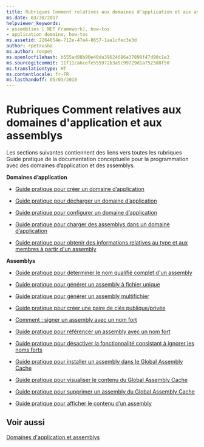 ```yaml
---
title: Rubriques Comment relatives aux domaines d'application et aux assemblys
ms.date: 03/30/2017
helpviewer_keywords:
- assemblies [.NET Framework], how-tos
- application domains, how-tos
ms.assetid: 2264054e-712e-47e4-8657-1aa1cfec3e3d
author: rpetrusha
ms.author: ronpet
ms.openlocfilehash: b555ad88b90e48da39624686a37898f47d90c1e3
ms.sourcegitcommit: 11f11ca6cefe555972b3a5c99729d1a7523d8f50
ms.translationtype: HT
ms.contentlocale: fr-FR
ms.lasthandoff: 05/03/2018
---
```

# <a name="application-domains-and-assemblies-how-to-topics"></a>Rubriques Comment relatives aux domaines d'application et aux assemblys
Les sections suivantes contiennent des liens vers toutes les rubriques Guide pratique de la documentation conceptuelle pour la programmation avec des domaines d’application et des assemblys.  
  
 **Domaines d’application**  
  
-   [Guide pratique pour créer un domaine d’application](../../../docs/framework/app-domains/how-to-create-an-application-domain.md)  
  
-   [Guide pratique pour décharger un domaine d’application](../../../docs/framework/app-domains/how-to-unload-an-application-domain.md)  
  
-   [Guide pratique pour configurer un domaine d’application](../../../docs/framework/app-domains/how-to-configure-an-application-domain.md)  
  
-   [Guide pratique pour charger des assemblys dans un domaine d’application](../../../docs/framework/app-domains/how-to-load-assemblies-into-an-application-domain.md)  
  
-   [Guide pratique pour obtenir des informations relatives au type et aux membres à partir d'un assembly](../../../docs/framework/app-domains/how-to-obtain-type-and-member-information-from-an-assembly.md)  
  
 **Assemblys**  
  
-   [Guide pratique pour déterminer le nom qualifié complet d'un assembly](../../../docs/framework/app-domains/how-to-determine-assembly-fully-qualified-name.md)  
  
-   [Guide pratique pour générer un assembly à fichier unique](../../../docs/framework/app-domains/how-to-build-a-single-file-assembly.md)  
  
-   [Guide pratique pour générer un assembly multifichier](../../../docs/framework/app-domains/how-to-build-a-multifile-assembly.md)  
  
-   [Guide pratique pour créer une paire de clés publique/privée](../../../docs/framework/app-domains/how-to-create-a-public-private-key-pair.md)  
  
-   [Comment : signer un assembly avec un nom fort](../../../docs/framework/app-domains/how-to-sign-an-assembly-with-a-strong-name.md)  
  
-   [Guide pratique pour référencer un assembly avec un nom fort](../../../docs/framework/app-domains/how-to-reference-a-strong-named-assembly.md)  
  
-   [Guide pratique pour désactiver la fonctionnalité consistant à ignorer les noms forts](../../../docs/framework/app-domains/how-to-disable-the-strong-name-bypass-feature.md)  
  
-   [Guide pratique pour installer un assembly dans le Global Assembly Cache](../../../docs/framework/app-domains/how-to-install-an-assembly-into-the-gac.md)  
  
-   [Guide pratique pour visualiser le contenu du Global Assembly Cache](../../../docs/framework/app-domains/how-to-view-the-contents-of-the-gac.md)  
  
-   [Guide pratique pour supprimer un assembly du Global Assembly Cache](../../../docs/framework/app-domains/how-to-remove-an-assembly-from-the-gac.md)  
  
-   [Guide pratique pour afficher le contenu d’un assembly](../../../docs/framework/app-domains/how-to-view-assembly-contents.md)  
  
## <a name="see-also"></a>Voir aussi  
 [Domaines d'application et assemblys](../../../docs/framework/app-domains/index.md)
